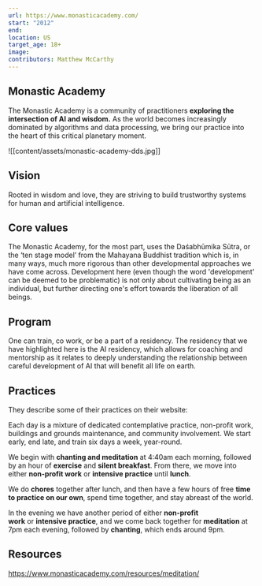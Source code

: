 ```yaml
---
url: https://www.monasticacademy.com/
start: "2012"
end: 
location: US
target_age: 18+
image: 
contributors: Matthew McCarthy
---
```


## Monastic Academy 

The Monastic Academy is a community of practitioners **exploring the intersection of AI and wisdom.** As the world becomes increasingly dominated by algorithms and data processing, we bring our practice into the heart of this critical planetary moment. 

![[content/assets/monastic-academy-dds.jpg]]

## Vision

Rooted in wisdom and love, they are striving to build trustworthy systems for human and artificial intelligence.

## Core values 

The Monastic Academy, for the most part, uses the Daśabhūmika Sūtra, or the ‘ten stage model’ from the Mahayana Buddhist tradition which is, in many ways, much more rigorous than other developmental approaches we have come across. Development here (even though the word 'development' can be deemed to be problematic) is not only about cultivating being as an individual, but further directing one's effort towards the liberation of all beings.

## Program 

One can train, co work, or be a part of a residency. The residency that we have highlighted here is the AI residency, which allows for coaching and mentorship as it relates to deeply understanding the relationship between careful development of AI that will benefit all life on earth.

## Practices 

They describe some of their practices on their website: 

Each day is a mixture of dedicated contemplative practice, non-profit work, buildings and grounds maintenance, and community involvement. We start early, end late, and train six days a week, year-round.

We begin with **chanting and meditation** at 4:40am each morning, followed by an hour of **exercise** and **silent breakfast**. From there, we move into either **non-profit work** or **intensive practice** until **lunch**.

We do **chores** together after lunch, and then have a few hours of free **time to practice on our own**, spend time together, and stay abreast of the world.

In the evening we have another period of either **non-profit work** or **intensive practice**, and we come back together for **meditation** at 7pm each evening, followed by **chanting**, which ends around 9pm.

## Resources 

https://www.monasticacademy.com/resources/meditation/